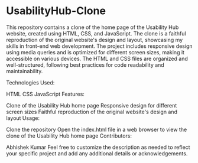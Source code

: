 # UsabilityHub-Clone
This repository contains a clone of the home page of the Usability Hub website, created using HTML, CSS, and JavaScript. The clone is a faithful reproduction of the original website's design and layout, showcasing my skills in front-end web development. The project includes responsive design using media queries and is optimized for different screen sizes, making it accessible on various devices. The HTML and CSS files are organized and well-structured, following best practices for code readability and maintainability.

Technologies Used:

HTML
CSS
JavaScript
Features:

Clone of the Usability Hub home page
Responsive design for different screen sizes
Faithful reproduction of the original website's design and layout
Usage:

Clone the repository
Open the index.html file in a web browser to view the clone of the Usability Hub home page
Contributors:

Abhishek Kumar
Feel free to customize the description as needed to reflect your specific project and add any additional details or acknowledgements.
